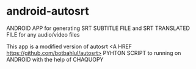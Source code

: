 # android-autosrt
ANDROID APP for generating SRT SUBTITLE FILE and SRT TRANSLATED FILE for any audio/video files

This app is a modified version of autosrt <A HREF https://github.com/botbahlul/autosrt> PYHTON SCRIPT to running on ANDROID with the help of CHAQUOPY
